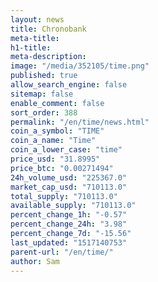 ```yaml
---
layout: news
title: Chronobank
meta-title: 
h1-title: 
meta-description: 
image: "/media/352105/time.png"
published: true
allow_search_engine: false
sitemap: false
enable_comment: false
sort_order: 388
permalink: "/en/time/news.html"
coin_a_symbol: "TIME"
coin_a_name: "Time"
coin_a_lower_case: "time"
price_usd: "31.8995"
price_btc: "0.00271494"
24h_volume_usd: "225367.0"
market_cap_usd: "710113.0"
total_supply: "710113.0"
available_supply: "710113.0"
percent_change_1h: "-0.57"
percent_change_24h: "3.98"
percent_change_7d: "-15.56"
last_updated: "1517140753"
parent-url: "/en/time/"
author: Sam
---
```


